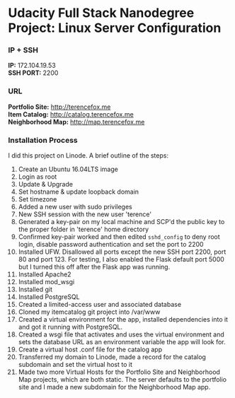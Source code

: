 # Udacity Full Stack Nanodegree Project: Linux Server Configuration

### IP + SSH
**IP:** 172.104.19.53  
**SSH PORT:** 2200

### URL
**Portfolio Site:** http://terencefox.me  
**Item Catalog:** http://catalog.terencefox.me  
**Neighborhood Map:** http://map.terencefox.me

### Installation Process
I did this project on Linode. A brief outline of the steps:
1. Create an Ubuntu 16.04LTS image
2. Login as root
3. Update & Upgrade
4. Set hostname & update loopback domain
5. Set timezone
6. Added a new user with sudo privileges
7. New SSH session with the new user 'terence'
8. Generated a key-pair on my local machine and SCP'd the public key to the proper folder in 'terence' home directory
9. Confirmed key-pair worked and then edited `sshd_config` to deny root login, disable password authentication and set the port to 2200
10. Installed UFW. Disallowed all ports except the new SSH port 2200, port 80 and port 123. For testing, I also enabled the Flask default port 5000 but I turned this off after the Flask app was running.
11. Installed Apache2
12. Installed mod_wsgi
13. Installed git
14. Installed PostgreSQL
15. Created a limited-access user and associated database
16. Cloned my itemcatalog git project into /var/www
17. Created a virtual environment for the app, installed dependencies into it and got it running with PostgreSQL.
18. Created a wsgi file that activates and uses the virtual environment and sets the database URL as an environment variable the app will look for.
19. Create a virtual host .conf file for the catalog app
20. Transferred my domain to Linode, made a record for the catalog subdomain and set the virtual host to it
21. Made two more Virtual Hosts for the Portfolio Site and Neighborhood Map projects, which are both static. The server defaults to the portfolio site and I made a new subdomain for the Neighborhood Map app.
